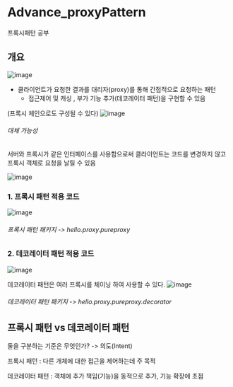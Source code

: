 # Advance_proxyPattern
프록시패턴 공부


## 개요

![image](https://user-images.githubusercontent.com/48795102/146339307-63cbec1e-968b-49ce-9647-9425b35ff45c.png)

- 클라이언트가 요청한 결과를 대리자(proxy)를 통해 간접적으로 요청하는 패턴
  - 접근제어 및 캐싱 , 부가 기능 추가(데코레이터 패턴)을 구현할 수 있음

(프록시 체인으로도 구성될 수 있다)
![image](https://user-images.githubusercontent.com/48795102/146340278-c59b9917-c86a-4382-aee4-d16fa08acbb4.png)

###### 대체 가능성
서버와 프록시가 같은 인터페이스를 사용함으로써 클라이언트는 코드를 변경하지 않고 프록시 객체로 요청을 날릴 수 있음

![image](https://user-images.githubusercontent.com/48795102/146341377-c76d129f-03f0-4f37-a193-9ab658c21bb4.png)



### 1. 프록시 패턴 적용 코드
![image](https://user-images.githubusercontent.com/48795102/146342516-1c21a28c-408e-4276-96cc-bd27025527c4.png)

###### 프록시 패턴 패키지 -> hello.proxy.pureproxy



### 2. 데코레이터 패턴 적용 코드
![image](https://user-images.githubusercontent.com/48795102/146342609-db49c84b-6e23-44fb-a51d-d83064a13c0f.png)

데코레이터 패턴은 여러 프록시를 체이닝 하여 사용할 수 있다. 
![image](https://user-images.githubusercontent.com/48795102/146342850-849020cf-f5bb-4dd9-b767-8fe3e1cc4c43.png)

###### 데코레이터 패턴 패키지 -> hello.proxy.pureproxy.decorator



## 프록시 패턴 vs 데코레이터 패턴
둘을 구분하는 기준은 무엇인가? 
-> 의도(Intent)

 프록시 패턴 : 다른 개체에 대한 접근을 제어하는데 주 목적
 
 데코레이터 패턴 : 객체에 추가 책임(기능)을 동적으로 추가, 기능 확장에 초점
 
